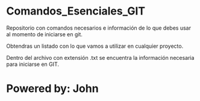 # Comandos_Esenciales_GIT
Repositorio con comandos necesarios e información de lo que debes usar al momento de iniciarse en git.

Obtendras un listado con lo que vamos a utilizar en cualquier proyecto.

Dentro del archivo con extensión .txt se encuentra la información necesaria para iniciarse en GIT.

# Powered by: John 
